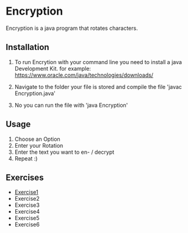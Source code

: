 # Encryption

Encryption is a java program that rotates characters.

## Installation

1. To run Encrytion with your command line you need to install a java Development Kit. 
   for example:
   https://www.oracle.com/java/technologies/downloads/  

2. Navigate to the folder your file is stored and compile the file
   'javac Encryption.java'

3. No you can run the file with
   'java Encryption'

## Usage
1. Choose an Option 
2. Enter your Rotation
3. Enter the text you want to en- / decrypt
4. Repeat :)

## Exercises
+ [Exercise1](exercise1.md)
+ Exercise2
+ Exercise3
+ Exercise4
+ Exercise5
+ Exercise6


